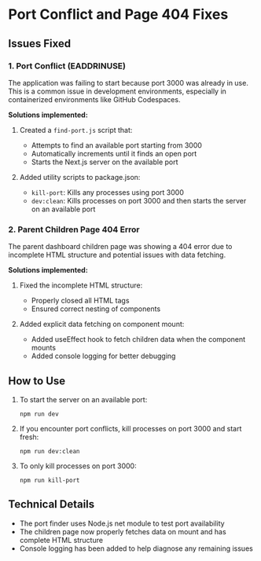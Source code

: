 # Port Conflict and Page 404 Fixes

## Issues Fixed

### 1. Port Conflict (EADDRINUSE)
The application was failing to start because port 3000 was already in use. This is a common issue in development environments, especially in containerized environments like GitHub Codespaces.

**Solutions implemented:**

1. Created a `find-port.js` script that:
   - Attempts to find an available port starting from 3000
   - Automatically increments until it finds an open port
   - Starts the Next.js server on the available port

2. Added utility scripts to package.json:
   - `kill-port`: Kills any processes using port 3000
   - `dev:clean`: Kills processes on port 3000 and then starts the server on an available port

### 2. Parent Children Page 404 Error
The parent dashboard children page was showing a 404 error due to incomplete HTML structure and potential issues with data fetching.

**Solutions implemented:**

1. Fixed the incomplete HTML structure:
   - Properly closed all HTML tags
   - Ensured correct nesting of components

2. Added explicit data fetching on component mount:
   - Added useEffect hook to fetch children data when the component mounts
   - Added console logging for better debugging

## How to Use

1. To start the server on an available port:
   ```
   npm run dev
   ```

2. If you encounter port conflicts, kill processes on port 3000 and start fresh:
   ```
   npm run dev:clean
   ```

3. To only kill processes on port 3000:
   ```
   npm run kill-port
   ```

## Technical Details

- The port finder uses Node.js net module to test port availability
- The children page now properly fetches data on mount and has complete HTML structure
- Console logging has been added to help diagnose any remaining issues